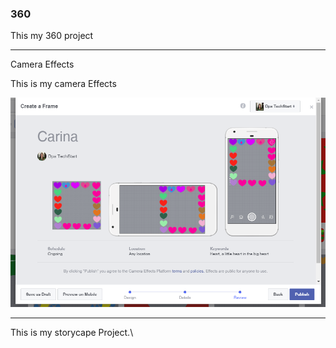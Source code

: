 ### 360

This my 360 project 

<script src="//360.vizor.io/scripts/embed.js" data-vizorurl="https://360.vizor.io/embed/v/vqkvr" ></script>                   
   
   ***
   
Camera Effects 

This is my camera Effects 

![Carina](https://github.com/santiagocarina/santiagocarina.github.io/blob/master/Carina.PNG?raw=true "Optional Title")

***
               
               
               
This is my storycape Project.\

<script src="//360.vizor.io/scripts/embed.js" data-vizorurl="https://patches.vizor.io/embed/carinaxsantiago/carina-santiago-copy" ></script
